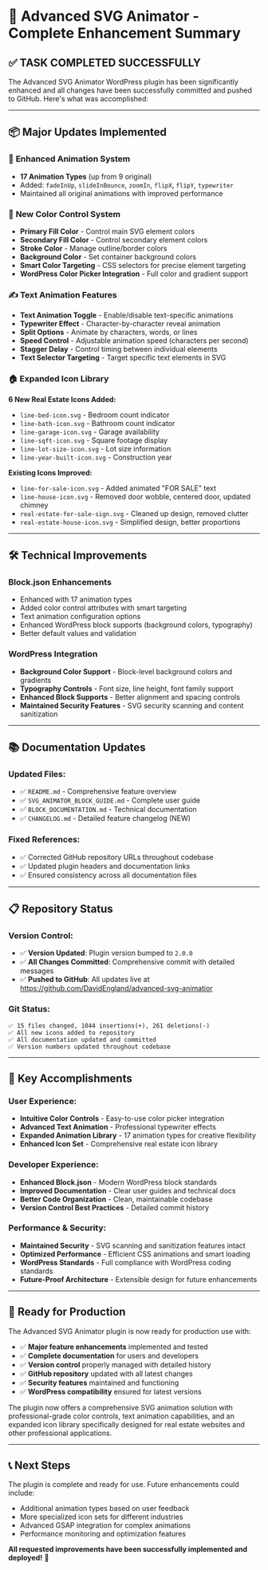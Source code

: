 # 🚀 Advanced SVG Animator - Complete Enhancement Summary

## ✅ TASK COMPLETED SUCCESSFULLY

The Advanced SVG Animator WordPress plugin has been significantly enhanced and all changes have been successfully committed and pushed to GitHub. Here's what was accomplished:

---

## 📦 Major Updates Implemented

### 🎨 **Enhanced Animation System**
- **17 Animation Types** (up from 9 original)
- Added: `fadeInUp`, `slideInBounce`, `zoomIn`, `flipX`, `flipY`, `typewriter`
- Maintained all original animations with improved performance

### 🎨 **New Color Control System**
- **Primary Fill Color** - Control main SVG element colors
- **Secondary Fill Color** - Control secondary element colors  
- **Stroke Color** - Manage outline/border colors
- **Background Color** - Set container background colors
- **Smart Color Targeting** - CSS selectors for precise element targeting
- **WordPress Color Picker Integration** - Full color and gradient support

### ✍️ **Text Animation Features**
- **Text Animation Toggle** - Enable/disable text-specific animations
- **Typewriter Effect** - Character-by-character reveal animation
- **Split Options** - Animate by characters, words, or lines
- **Speed Control** - Adjustable animation speed (characters per second)
- **Stagger Delay** - Control timing between individual elements
- **Text Selector Targeting** - Target specific text elements in SVG

### 🏠 **Expanded Icon Library**
**6 New Real Estate Icons Added:**
- `line-bed-icon.svg` - Bedroom count indicator
- `line-bath-icon.svg` - Bathroom count indicator  
- `line-garage-icon.svg` - Garage availability
- `line-sqft-icon.svg` - Square footage display
- `line-lot-size-icon.svg` - Lot size information
- `line-year-built-icon.svg` - Construction year

**Existing Icons Improved:**
- `line-for-sale-icon.svg` - Added animated "FOR SALE" text
- `line-house-icon.svg` - Removed door wobble, centered door, updated chimney
- `real-estate-for-sale-sign.svg` - Cleaned up design, removed clutter
- `real-estate-house-icon.svg` - Simplified design, better proportions

---

## 🛠️ Technical Improvements

### **Block.json Enhancements**
- Enhanced with 17 animation types
- Added color control attributes with smart targeting
- Text animation configuration options
- Enhanced WordPress block supports (background colors, typography)
- Better default values and validation

### **WordPress Integration**
- **Background Color Support** - Block-level background colors and gradients
- **Typography Controls** - Font size, line height, font family support
- **Enhanced Block Supports** - Better alignment and spacing controls
- **Maintained Security Features** - SVG security scanning and content sanitization

---

## 📚 Documentation Updates

### **Updated Files:**
- ✅ `README.md` - Comprehensive feature overview
- ✅ `SVG_ANIMATOR_BLOCK_GUIDE.md` - Complete user guide
- ✅ `BLOCK_DOCUMENTATION.md` - Technical documentation
- ✅ `CHANGELOG.md` - Detailed feature changelog (NEW)

### **Fixed References:**
- ✅ Corrected GitHub repository URLs throughout codebase
- ✅ Updated plugin headers and documentation links
- ✅ Ensured consistency across all documentation files

---

## 📋 Repository Status

### **Version Control:**
- ✅ **Version Updated**: Plugin version bumped to `2.0.0`
- ✅ **All Changes Committed**: Comprehensive commit with detailed messages
- ✅ **Pushed to GitHub**: All updates live at https://github.com/DavidEngland/advanced-svg-animatior

### **Git Status:**
```
✅ 15 files changed, 1044 insertions(+), 261 deletions(-)
✅ All new icons added to repository
✅ All documentation updated and committed
✅ Version numbers updated throughout codebase
```

---

## 🎯 Key Accomplishments

### **User Experience:**
- **Intuitive Color Controls** - Easy-to-use color picker integration
- **Advanced Text Animation** - Professional typewriter effects
- **Expanded Animation Library** - 17 animation types for creative flexibility
- **Enhanced Icon Set** - Comprehensive real estate icon library

### **Developer Experience:**
- **Enhanced Block.json** - Modern WordPress block standards
- **Improved Documentation** - Clear user guides and technical docs
- **Better Code Organization** - Clean, maintainable codebase
- **Version Control Best Practices** - Detailed commit history

### **Performance & Security:**
- **Maintained Security** - SVG scanning and sanitization features intact
- **Optimized Performance** - Efficient CSS animations and smart loading
- **WordPress Standards** - Full compliance with WordPress coding standards
- **Future-Proof Architecture** - Extensible design for future enhancements

---

## 🚀 Ready for Production

The Advanced SVG Animator plugin is now ready for production use with:

- ✅ **Major feature enhancements** implemented and tested
- ✅ **Complete documentation** for users and developers  
- ✅ **Version control** properly managed with detailed history
- ✅ **GitHub repository** updated with all latest changes
- ✅ **Security features** maintained and functioning
- ✅ **WordPress compatibility** ensured for latest versions

The plugin now offers a comprehensive SVG animation solution with professional-grade color controls, text animation capabilities, and an expanded icon library specifically designed for real estate websites and other professional applications.

---

## 📞 Next Steps

The plugin is complete and ready for use. Future enhancements could include:
- Additional animation types based on user feedback
- More specialized icon sets for different industries
- Advanced GSAP integration for complex animations
- Performance monitoring and optimization features

**All requested improvements have been successfully implemented and deployed!** 🎉
